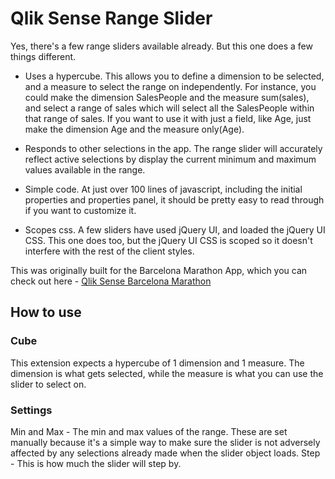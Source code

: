 # Qlik Sense Range Slider

Yes, there's a few range sliders available already. But this one does a few things different.

* Uses a hypercube. This allows you to define a dimension to be selected, and a measure to select the range on independently. For instance, you could make the dimension
SalesPeople and the measure sum(sales), and select a range of sales which will select all the SalesPeople within that range of sales. If you want to use it with just a
field, like Age, just make the dimension Age and the measure only(Age).

* Responds to other selections in the app. The range slider will accurately reflect active selections by display the current minimum and maximum values available in the range.

* Simple code. At just over 100 lines of javascript, including the initial properties and properties panel, it should be pretty easy to read through if you want to customize it.

* Scopes css. A few sliders have used jQuery UI, and loaded the jQuery UI CSS. This one does too, but the jQuery UI CSS is scoped so it doesn't interfere with the rest of the client styles.

This was originally built for the Barcelona Marathon App, which you can check out here - [Qlik Sense Barcelona Marathon](http://webapps.qlik.com/barnamarato/index.html#/?lang=en)

## How to use
### Cube
This extension expects a hypercube of 1 dimension and 1 measure. The dimension is what gets selected, while the measure is what you can use the slider to select on.
### Settings
Min and Max - The min and max values of the range. These are set manually because it's a simple way to make sure the slider is not adversely affected by any selections already
made when the slider object loads.
Step - This is how much the slider will step by.